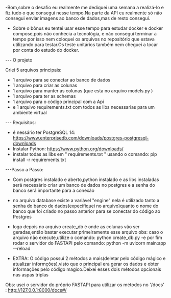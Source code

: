 -Bom,sobre o desafio eu realmente me dediquei uma semana a realizá-lo e fiz tudo o que consegui nesse tempo.Na parte da API eu realmente só não consegui enviar imagens ao banco de dados,mas de resto consegui.

- Sobre o bônus eu tentei usar esse tempo para estudar docker e docker compose,pois não conhecia a tecnológia, e não consegui terminar a tempo por isso nem coloquei os arquivos no repositório que estava utilizando para testar.Os teste unitários também nem cheguei a tocar por conta do estudo do docker.


--- O projeto

Criei 5 arquivos principais: 
- 1 arquivo para se conectar ao banco de dados
- 1 arquivo para criar as colunas
- 1 arquivo para manter as colunas (que esta no arquivo models.py )
- 1 arquivo para ter as schemas
- 1 arquivo para o código principal com a Api
- e 1 arquivo requirements.txt com todos as libs necessarias para um ambiente virtual

--- Requisitos:
- é nessário ter PostgreSQL 14: https://www.enterprisedb.com/downloads/postgres-postgresql-downloads
- Instalar Python: https://www.python.org/downloads/
- instalar todas as libs em " requirements.txt " usando o comando: pip install -r requirements.txt

---Passo a Passo:
- Com postgres instalado e aberto,python instalado e as libs instaladas será necessário criar um banco de dados no postgres e a senha do banco será importante para
a conexão
- no arquivo database existe a variável "engine" nela é utilizado tanto a senha do banco de dados(expecifiquei no arquivo)quanto o nome do banco que foi criado no passo anterior para se conectar do código ao Postgres
- logo depois no arquivo create_db é onde as colunas vão ser geradas,então bastar executar primeiramente esse arquivo
obs:
  caso o arquivo não execute,utilize o comando: python create_db.py
-e por fim rodar o servidor do FASTAPI pelo comando: python -m uvicorn main:app --reload

- EXTRA: O código possuí 2 métodos a mais(deletar pelo código mágico e atualizar informções),visto que o principal era gerar os dados e obter informações pelo código magico.Deixei esses dois métodos opcionais nas aspas triplas 

Obs: usei o servidor do próprio FASTAPI para utilizar os métodos no '/docs' : http://127.0.0.1:8000/docs#/

